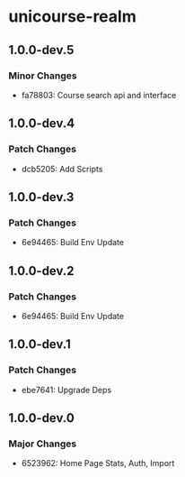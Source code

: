 # unicourse-realm

## 1.0.0-dev.5

### Minor Changes

-   fa78803: Course search api and interface

## 1.0.0-dev.4

### Patch Changes

-   dcb5205: Add Scripts

## 1.0.0-dev.3

### Patch Changes

-   6e94465: Build Env Update

## 1.0.0-dev.2

### Patch Changes

-   6e94465: Build Env Update

## 1.0.0-dev.1

### Patch Changes

-   ebe7641: Upgrade Deps

## 1.0.0-dev.0

### Major Changes

-   6523962: Home Page Stats, Auth, Import

